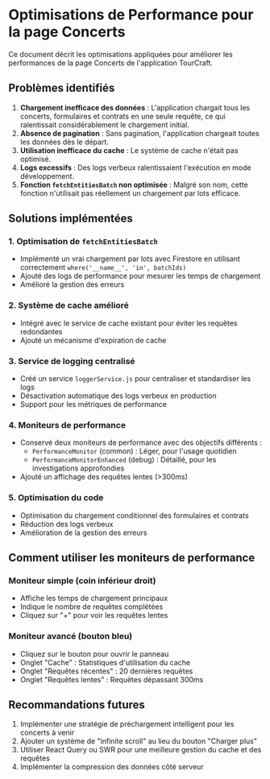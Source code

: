 # Optimisations de Performance pour la page Concerts

Ce document décrit les optimisations appliquées pour améliorer les performances de la page Concerts de l'application TourCraft.

## Problèmes identifiés

1. **Chargement inefficace des données** : L'application chargait tous les concerts, formulaires et contrats en une seule requête, ce qui ralentissait considérablement le chargement initial.
2. **Absence de pagination** : Sans pagination, l'application chargeait toutes les données dès le départ.
3. **Utilisation inefficace du cache** : Le système de cache n'était pas optimisé.
4. **Logs excessifs** : Des logs verbeux ralentissaient l'exécution en mode développement.
5. **Fonction `fetchEntitiesBatch` non optimisée** : Malgré son nom, cette fonction n'utilisait pas réellement un chargement par lots efficace.

## Solutions implémentées

### 1. Optimisation de `fetchEntitiesBatch`

- Implémenté un vrai chargement par lots avec Firestore en utilisant correctement `where('__name__', 'in', batchIds)`
- Ajouté des logs de performance pour mesurer les temps de chargement
- Amélioré la gestion des erreurs

### 2. Système de cache amélioré

- Intégré avec le service de cache existant pour éviter les requêtes redondantes
- Ajouté un mécanisme d'expiration de cache

### 3. Service de logging centralisé

- Créé un service `loggerService.js` pour centraliser et standardiser les logs
- Désactivation automatique des logs verbeux en production
- Support pour les métriques de performance

### 4. Moniteurs de performance

- Conservé deux moniteurs de performance avec des objectifs différents :
  - `PerformanceMonitor` (common) : Léger, pour l'usage quotidien
  - `PerformanceMonitorEnhanced` (debug) : Détaillé, pour les investigations approfondies
- Ajouté un affichage des requêtes lentes (>300ms)

### 5. Optimisation du code

- Optimisation du chargement conditionnel des formulaires et contrats
- Réduction des logs verbeux
- Amélioration de la gestion des erreurs

## Comment utiliser les moniteurs de performance

### Moniteur simple (coin inférieur droit)

- Affiche les temps de chargement principaux
- Indique le nombre de requêtes complétées
- Cliquez sur "+" pour voir les requêtes lentes

### Moniteur avancé (bouton bleu)

- Cliquez sur le bouton pour ouvrir le panneau
- Onglet "Cache" : Statistiques d'utilisation du cache
- Onglet "Requêtes récentes" : 20 dernières requêtes
- Onglet "Requêtes lentes" : Requêtes dépassant 300ms

## Recommandations futures

1. Implémenter une stratégie de préchargement intelligent pour les concerts à venir
2. Ajouter un système de "infinite scroll" au lieu du bouton "Charger plus"
3. Utiliser React Query ou SWR pour une meilleure gestion du cache et des requêtes
4. Implémenter la compression des données côté serveur
